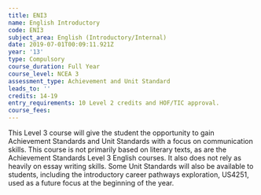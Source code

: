 ```yaml
---
title: ENI3
name: English Introductory
code: ENI3
subject_area: English (Introductory/Internal)
date: 2019-07-01T00:09:11.921Z
year: '13'
type: Compulsory
course_duration: Full Year
course_level: NCEA 3
assessment_type: Achievement and Unit Standard
leads_to: ''
credits: 14-19
entry_requirements: 10 Level 2 credits and HOF/TIC approval.
course_fees: 
---
```

This Level 3 course will give the student the opportunity to gain Achievement Standards and Unit Standards with a focus on communication skills. This course is not primarily based on literary texts, as are the Achievement Standards Level 3 English courses. It also does not rely as heavily on essay writing skills. Some Unit Standards will also be available to students, including the introductory career pathways exploration, US4251, used as a future focus at the beginning of the year.
